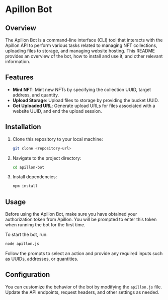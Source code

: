 # Apillon Bot

## Overview

The Apillon Bot is a command-line interface (CLI) tool that interacts with the Apillon API to perform various tasks related to managing NFT collections, uploading files to storage, and managing website hosting. This README provides an overview of the bot, how to install and use it, and other relevant information.

## Features

- **Mint NFT**: Mint new NFTs by specifying the collection UUID, target address, and quantity.
- **Upload Storage**: Upload files to storage by providing the bucket UUID.
- **Get Uploaded URL**: Generate upload URLs for files associated with a website UUID, and end the upload session.

## Installation

1. Clone this repository to your local machine:

   ```bash
   git clone <repository-url>
   ```

2. Navigate to the project directory:

   ```bash
   cd apillon-bot
   ```

3. Install dependencies:

   ```bash
   npm install
   ```

## Usage

Before using the Apillon Bot, make sure you have obtained your authorization token from Apillon. You will be prompted to enter this token when running the bot for the first time.

To start the bot, run:

```bash
node apillon.js
```

Follow the prompts to select an action and provide any required inputs such as UUIDs, addresses, or quantities.

## Configuration

You can customize the behavior of the bot by modifying the `apillon.js` file. Update the API endpoints, request headers, and other settings as needed.
